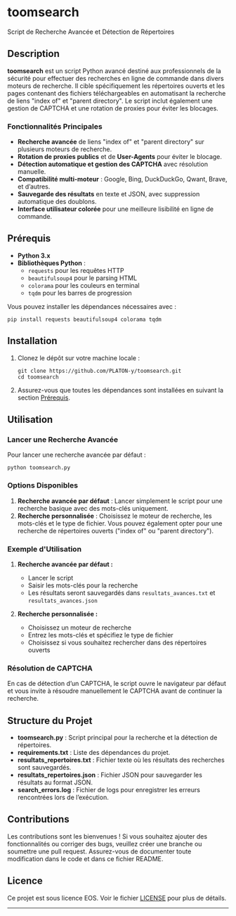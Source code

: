 
# toomsearch

Script de Recherche Avancée et Détection de Répertoires

## Description
**toomsearch** est un script Python avancé destiné aux professionnels de la sécurité pour effectuer des recherches en ligne de commande dans divers moteurs de recherche. Il cible spécifiquement les répertoires ouverts et les pages contenant des fichiers téléchargeables en automatisant la recherche de liens "index of" et "parent directory". Le script inclut également une gestion de CAPTCHA et une rotation de proxies pour éviter les blocages.

### Fonctionnalités Principales
- **Recherche avancée** de liens "index of" et "parent directory" sur plusieurs moteurs de recherche.
- **Rotation de proxies publics** et de **User-Agents** pour éviter le blocage.
- **Détection automatique et gestion des CAPTCHA** avec résolution manuelle.
- **Compatibilité multi-moteur** : Google, Bing, DuckDuckGo, Qwant, Brave, et d’autres.
- **Sauvegarde des résultats** en texte et JSON, avec suppression automatique des doublons.
- **Interface utilisateur colorée** pour une meilleure lisibilité en ligne de commande.

## Prérequis

- **Python 3.x**
- **Bibliothèques Python** :
  - `requests` pour les requêtes HTTP
  - `beautifulsoup4` pour le parsing HTML
  - `colorama` pour les couleurs en terminal
  - `tqdm` pour les barres de progression
  
Vous pouvez installer les dépendances nécessaires avec :

```
pip install requests beautifulsoup4 colorama tqdm
```

## Installation

1. Clonez le dépôt sur votre machine locale :
    ```
    git clone https://github.com/PLATON-y/toomsearch.git
    cd toomsearch
    ```

2. Assurez-vous que toutes les dépendances sont installées en suivant la section [Prérequis](#prérequis).

## Utilisation

### Lancer une Recherche Avancée
Pour lancer une recherche avancée par défaut :
```
python toomsearch.py
```

### Options Disponibles

1. **Recherche avancée par défaut** : Lancer simplement le script pour une recherche basique avec des mots-clés uniquement.
2. **Recherche personnalisée** : Choisissez le moteur de recherche, les mots-clés et le type de fichier. Vous pouvez également opter pour une recherche de répertoires ouverts ("index of" ou "parent directory").

### Exemple d'Utilisation
1. **Recherche avancée par défaut :**
    - Lancer le script
    - Saisir les mots-clés pour la recherche
    - Les résultats seront sauvegardés dans `resultats_avances.txt` et `resultats_avances.json`

2. **Recherche personnalisée :**
    - Choisissez un moteur de recherche
    - Entrez les mots-clés et spécifiez le type de fichier
    - Choisissez si vous souhaitez rechercher dans des répertoires ouverts

### Résolution de CAPTCHA
En cas de détection d’un CAPTCHA, le script ouvre le navigateur par défaut et vous invite à résoudre manuellement le CAPTCHA avant de continuer la recherche.

## Structure du Projet

- **toomsearch.py** : Script principal pour la recherche et la détection de répertoires.
- **requirements.txt** : Liste des dépendances du projet.
- **resultats_repertoires.txt** : Fichier texte où les résultats des recherches sont sauvegardés.
- **resultats_repertoires.json** : Fichier JSON pour sauvegarder les résultats au format JSON.
- **search_errors.log** : Fichier de logs pour enregistrer les erreurs rencontrées lors de l’exécution.


## Contributions

Les contributions sont les bienvenues ! Si vous souhaitez ajouter des fonctionnalités ou corriger des bugs, veuillez créer une branche ou soumettre une pull request. Assurez-vous de documenter toute modification dans le code et dans ce fichier README.

## Licence

Ce projet est sous licence EOS. Voir le fichier [LICENSE](LICENSE) pour plus de détails.

---
